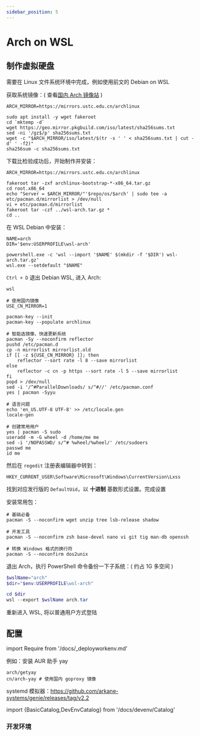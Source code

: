 ```yaml
---
sidebar_position: 5
---
```


# Arch on WSL

## 制作虚拟硬盘

需要在 Linux 文件系统环境中完成，例如使用前文的 Debian on WSL

获取系统镜像：( 查看[国内 Arch 镜像站](https://mirrorz.org/os/archlinux) )

```shell
ARCH_MIRROR=https://mirrors.ustc.edu.cn/archlinux

sudo apt install -y wget fakeroot
cd `mktemp -d`
wget https://geo.mirror.pkgbuild.com/iso/latest/sha256sums.txt
sed -ni '/gz$/p' sha256sums.txt
wget -c "$ARCH_MIRROR/iso/latest/$(tr -s ' ' < sha256sums.txt | cut -d' ' -f2)"
sha256sum -c sha256sums.txt
```

下载比检验成功后，开始制作并安装：

```shell
ARCH_MIRROR=https://mirrors.ustc.edu.cn/archlinux

fakeroot tar -zxf archlinux-bootstrap-*-x86_64.tar.gz
cd root.x86_64
echo "Server = $ARCH_MIRROR/"'$repo/os/$arch' | sudo tee -a etc/pacman.d/mirrorlist > /dev/null
vi + etc/pacman.d/mirrorlist
fakeroot tar -czf ../wsl-arch.tar.gz *
cd ..
```

<!--
[ -x "$(command -v explorer.exe)" ] && explorer.exe .
-->

在 WSL Debian 中安装：

```shell
NAME=arch
DIR='$env:USERPROFILE\wsl-arch'

powershell.exe -c 'wsl --import '$NAME' $(mkdir -f '$DIR') wsl-arch.tar.gz'
wsl.exe --setdefault "$NAME"

```

`Ctrl + D` 退出 Debian WSL, 进入 Arch:

    wsl

```shell
# 使用国内镜像
USE_CN_MIRROR=1

pacman-key --init
pacman-key --populate archlinux

# 智能选镜像，快速更新系统
pacman -Sy --noconfirm reflector
pushd /etc/pacman.d
cp -n mirrorlist mirrorlist.old
if [[ -z ${USE_CN_MIRROR} ]]; then
    reflector --sort rate -l 8 --save mirrorlist
else
    reflector -c cn -p https --sort rate -l 5 --save mirrorlist
fi
popd > /dev/null
sed -i '/^#ParallelDownloads/ s/^#//' /etc/pacman.conf
yes | pacman -Syyu

# 语言问题
echo 'en_US.UTF-8 UTF-8' >> /etc/locale.gen
locale-gen

# 创建常用用户
yes | pacman -S sudo
useradd -m -G wheel -d /home/me me
sed -i '/NOPASSWD/ s/^# %wheel/%wheel/' /etc/sudoers
passwd me
id me
```

然后在 `regedit` 注册表编辑器中转到：

    HKEY_CURRENT_USER\Software\Microsoft\Windows\CurrentVersion\Lxss

找到对应发行版的 `DefaultUid`，以 **十进制** 基数形式设置。完成设置

安装常用包：

```shell
# 基础必备
pacman -S --noconfirm wget unzip tree lsb-release shadow

# 开发工具
pacman -S --noconfirm zsh base-devel nano vi git tig man-db openssh

# 转换 Windows 格式的换行符
pacman -S --noconfirm dos2unix
```

退出 Arch，执行 PowerShell 命令备份一下子系统：( 约占 1G 多空间 )

```powershell
$wslName="arch"
$dir="$env:USERPROFILE\wsl-arch"

cd $dir
wsl --export $wslName arch.tar

```

重新进入 WSL, 将以普通用户方式登陆

## 配置

import Require from '/docs/\_deployworkenv.md'

<Require />

例如：安装 AUR 助手 yay

    arch/getyay
    cn/arch-yay # 使用国内 goproxy 镜像

systemd 模拟器：https://github.com/arkane-systems/genie/releases/tag/v2.2

import {BasicCatalog,DevEnvCatalog} from '/docs/devenv/Catalog'

### 开发环境

<BasicCatalog />

<DevEnvCatalog />
